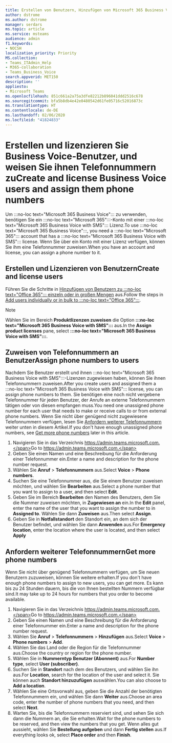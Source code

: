 ```yaml
---
title: Erstellen von Benutzern, Hinzufügen von Microsoft 365 Business Voice-Lizenzen und Zuweisen von Telefonnummern
author: dstrome
ms.author: dstrome
manager: serdars
ms.topic: article
ms.service: msteams
audience: admin
f1.keywords:
- NOCSH
localization_priority: Priority
MS.collection:
- Teams_ITAdmin_Help
- M365-collaboration
- Teams_Business_Voice
search.appverid: MET150
description: ''
appliesto:
- Microsoft Teams
ms.openlocfilehash: 851c661a2a75a3dfe82212b896041ddd2516c678
ms.sourcegitcommit: bfa5b8db4e42e0480542d61fe05716c52016873c
ms.translationtype: HT
ms.contentlocale: de-DE
ms.lasthandoff: 02/06/2020
ms.locfileid: "41824833"
---
```

# <a name="create-and-license-business-voice-users-and-assign-them-phone-numbers"></a><span data-ttu-id="5efb9-102">Erstellen und lizenzieren Sie Business Voice-Benutzer, und weisen Sie ihnen Telefonnummern zu</span><span class="sxs-lookup"><span data-stu-id="5efb9-102">Create and license Business Voice users and assign them phone numbers</span></span>

<span data-ttu-id="5efb9-103">Um :::no-loc text="Microsoft 365 Business Voice"::: zu verwenden, benötigen Sie ein :::no-loc text="Microsoft 365":::-Konto mit einer :::no-loc text="Microsoft 365 Business Voice with SMS"::: Lizenz.</span><span class="sxs-lookup"><span data-stu-id="5efb9-103">To use :::no-loc text="Microsoft 365 Business Voice":::, you need a :::no-loc text="Microsoft 365"::: account that has a :::no-loc text="Microsoft 365 Business Voice with SMS"::: license.</span></span> <span data-ttu-id="5efb9-104">Wenn Sie über ein Konto mit einer Lizenz verfügen, können Sie ihm eine Telefonnummer zuweisen.</span><span class="sxs-lookup"><span data-stu-id="5efb9-104">When you have an account and license, you can assign a phone number to it.</span></span>

## <a name="create-and-license-users"></a><span data-ttu-id="5efb9-105">Erstellen und Lizenzieren von Benutzern</span><span class="sxs-lookup"><span data-stu-id="5efb9-105">Create and license users</span></span>

<span data-ttu-id="5efb9-106">Führen Sie die Schritte in [Hinzufügen von Benutzern zu :::no-loc text="Office 365"::: einzeln oder in großen Mengen](https://docs.microsoft.com/office365/admin/add-users/add-users) aus.</span><span class="sxs-lookup"><span data-stu-id="5efb9-106">Follow the steps in [Add users individually or in bulk to :::no-loc text="Office 365":::](https://docs.microsoft.com/office365/admin/add-users/add-users).</span></span>

> [!NOTE]
> <span data-ttu-id="5efb9-107">Wählen Sie im Bereich **Produktlizenzen zuweisen** die Option **:::no-loc text="Microsoft 365 Business Voice with SMS":::** aus.</span><span class="sxs-lookup"><span data-stu-id="5efb9-107">In the **Assign product licenses** pane,  select **:::no-loc text="Microsoft 365 Business Voice with SMS":::**.</span></span>

## <a name="assign-phone-numbers-to-users"></a><span data-ttu-id="5efb9-108">Zuweisen von Telefonnummern an Benutzer</span><span class="sxs-lookup"><span data-stu-id="5efb9-108">Assign phone numbers to users</span></span>

<span data-ttu-id="5efb9-109">Nachdem Sie Benutzer erstellt und ihnen :::no-loc text="Microsoft 365 Business Voice with SMS":::-Lizenzen zugewiesen haben, können Sie ihnen Telefonnummern zuweisen.</span><span class="sxs-lookup"><span data-stu-id="5efb9-109">After you create users and assigned them a :::no-loc text="Microsoft 365 Business Voice with SMS"::: license, you can assign phone numbers to them.</span></span> <span data-ttu-id="5efb9-110">Sie benötigen eine noch nicht vergebene Telefonnummer für jeden Benutzer, der Anrufe an externe Telefonnummern tätigen oder von diesen empfangen muss.</span><span class="sxs-lookup"><span data-stu-id="5efb9-110">You need one unassigned phone number for each user that needs to make or receive calls to or from external phone numbers.</span></span> <span data-ttu-id="5efb9-111">Wenn Sie nicht über genügend nicht zugewiesene Telefonnummern verfügen, lesen Sie [Anfordern weiterer Telefonnummern](#get-more-phone-numbers) weiter unten in diesem Artikel.</span><span class="sxs-lookup"><span data-stu-id="5efb9-111">If you don't have enough unassigned phone numbers, see [Get more phone numbers](#get-more-phone-numbers) later in this article.</span></span>

1. <span data-ttu-id="5efb9-112">Navigieren Sie in das Verzeichnis https://admin.teams.microsoft.com.</span><span class="sxs-lookup"><span data-stu-id="5efb9-112">Go to https://admin.teams.microsoft.com.</span></span>
2. <span data-ttu-id="5efb9-113">Geben Sie einen Namen und eine Beschreibung für die Anforderung einer Telefonnummer ein.</span><span class="sxs-lookup"><span data-stu-id="5efb9-113">Enter a name and description for the phone number request.</span></span>
3. <span data-ttu-id="5efb9-114">Wählen Sie **Anruf** > **Telefonnummern** aus.</span><span class="sxs-lookup"><span data-stu-id="5efb9-114">Select **Voice** > **Phone numbers**.</span></span>
4. <span data-ttu-id="5efb9-115">Suchen Sie eine Telefonnummer aus, die Sie einem Benutzer zuweisen möchten, und wählen Sie **Bearbeiten** aus.</span><span class="sxs-lookup"><span data-stu-id="5efb9-115">Select a phone number that you want to assign to a user, and then select **Edit**.</span></span>
5. <span data-ttu-id="5efb9-116">Geben Sie im Bereich **Bearbeiten** den Namen des Benutzers, dem Sie die Nummer zuweisen möchten, in **Zugewiesen an** ein.</span><span class="sxs-lookup"><span data-stu-id="5efb9-116">In the **Edit** panel, enter the name of the user that you want to assign the number to in **Assigned to**.</span></span> <span data-ttu-id="5efb9-117">Wählen Sie dann **Zuweisen** aus.</span><span class="sxs-lookup"><span data-stu-id="5efb9-117">Then select **Assign**.</span></span>
6. <span data-ttu-id="5efb9-118">Geben Sie in **Notfallstandort** den Standort ein, an dem sich der Benutzer befindet, und wählen Sie dann **Anwenden** aus.</span><span class="sxs-lookup"><span data-stu-id="5efb9-118">For **Emergency location**, enter the location where the user is located, and then select **Apply**</span></span>

## <a name="get-more-phone-numbers"></a><span data-ttu-id="5efb9-119">Anfordern weiterer Telefonnummern</span><span class="sxs-lookup"><span data-stu-id="5efb9-119">Get more phone numbers</span></span>

<span data-ttu-id="5efb9-120">Wenn Sie nicht über genügend Telefonnummern verfügen, um Sie neuen Benutzern zuzuweisen, können Sie weitere erhalten.</span><span class="sxs-lookup"><span data-stu-id="5efb9-120">If you don't have enough phone numbers to assign to new users, you can get more.</span></span> <span data-ttu-id="5efb9-121">Es kann bis zu 24 Stunden dauern, bis die von Ihnen bestellten Nummern verfügbar sind.</span><span class="sxs-lookup"><span data-stu-id="5efb9-121">It may take up to 24 hours for numbers that you order to become available.</span></span>

1. <span data-ttu-id="5efb9-122">Navigieren Sie in das Verzeichnis https://admin.teams.microsoft.com.</span><span class="sxs-lookup"><span data-stu-id="5efb9-122">Go to https://admin.teams.microsoft.com.</span></span>
2. <span data-ttu-id="5efb9-123">Geben Sie einen Namen und eine Beschreibung für die Anforderung einer Telefonnummer ein.</span><span class="sxs-lookup"><span data-stu-id="5efb9-123">Enter a name and description for the phone number request.</span></span>
3. <span data-ttu-id="5efb9-124">Wählen Sie **Anruf** > **Telefonnummern** > **Hinzufügen** aus.</span><span class="sxs-lookup"><span data-stu-id="5efb9-124">Select **Voice** > **Phone numbers** > **Add**.</span></span>
4. <span data-ttu-id="5efb9-125">Wählen Sie das Land oder die Region für die Telefonnummer aus.</span><span class="sxs-lookup"><span data-stu-id="5efb9-125">Choose the country or region for the phone number.</span></span>
5. <span data-ttu-id="5efb9-126">Wählen Sie in **Nummerntyp** **Benutzer (Abonnent)** aus.</span><span class="sxs-lookup"><span data-stu-id="5efb9-126">For **Number type**, select **User (subscriber)**.</span></span>
6. <span data-ttu-id="5efb9-127">Suchen Sie in **Standort** nach dem des Benutzers, und wählen Sie ihn aus.</span><span class="sxs-lookup"><span data-stu-id="5efb9-127">For **Location**, search for the location of the user and select it.</span></span> <span data-ttu-id="5efb9-128">Sie können auch **Standort hinzuzufügen** auswählen.</span><span class="sxs-lookup"><span data-stu-id="5efb9-128">You can also choose to **Add a location**.</span></span>
7. <span data-ttu-id="5efb9-129">Wählen Sie eine Ortsvorwahl aus, geben Sie die Anzahl der benötigten Telefonnummern ein, und wählen Sie dann **Weiter** aus.</span><span class="sxs-lookup"><span data-stu-id="5efb9-129">Choose an area code, enter the number of phone numbers that you need, and then select **Next**.</span></span>
8. <span data-ttu-id="5efb9-130">Warten Sie, bis die Telefonnummern reserviert sind, und sehen Sie sich dann die Nummern an, die Sie erhalten.</span><span class="sxs-lookup"><span data-stu-id="5efb9-130">Wait for the phone numbers to be reserved, and then view the numbers that you get.</span></span> <span data-ttu-id="5efb9-131">Wenn alles gut aussieht, wählen Sie **Bestellung aufgeben** und dann **Fertig stellen** aus.</span><span class="sxs-lookup"><span data-stu-id="5efb9-131">If everything looks ok, select **Place order** and then **Finish**.</span></span>
